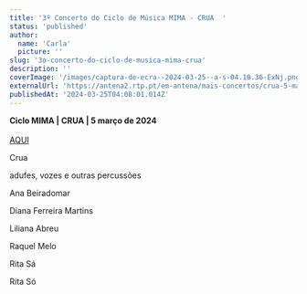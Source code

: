 ```yaml
---
title: '3º Concerto do Ciclo de Música MIMA - CRUA  '
status: 'published'
author:
  name: 'Carla'
  picture: ''
slug: '3o-concerto-do-ciclo-de-musica-mima-crua'
description: ''
coverImage: '/images/captura-de-ecra--2024-03-25--a-s-04.10.36-ExNj.png'
externalUrl: 'https://antena2.rtp.pt/em-antena/mais-concertos/crua-5-marco-19h00/'
publishedAt: '2024-03-25T04:08:01.014Z'
---
```


**Ciclo MIMA | CRUA  | 5 março de 2024**\
\
[AQUI](https://antena2.rtp.pt/em-antena/mais-concertos/crua-5-marco-19h00/)

Crua

adufes, vozes e outras percussões

Ana Beiradomar

Diana Ferreira Martins 

Liliana Abreu 

Raquel Melo 

Rita Sá 

Rita Só

 